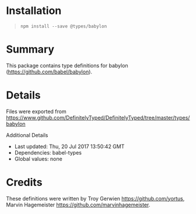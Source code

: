 # Installation
> `npm install --save @types/babylon`

# Summary
This package contains type definitions for babylon (https://github.com/babel/babylon).

# Details
Files were exported from https://www.github.com/DefinitelyTyped/DefinitelyTyped/tree/master/types/babylon

Additional Details
 * Last updated: Thu, 20 Jul 2017 13:50:42 GMT
 * Dependencies: babel-types
 * Global values: none

# Credits
These definitions were written by Troy Gerwien <https://github.com/yortus>, Marvin Hagemeister <https://github.com/marvinhagemeister>.
